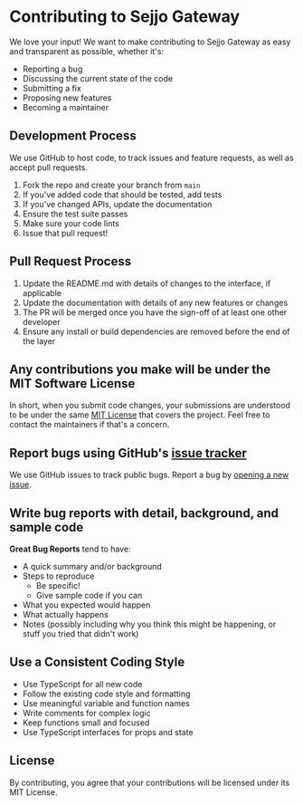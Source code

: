 # Contributing to Sejjo Gateway

We love your input! We want to make contributing to Sejjo Gateway as easy and transparent as possible, whether it's:

- Reporting a bug
- Discussing the current state of the code
- Submitting a fix
- Proposing new features
- Becoming a maintainer

## Development Process

We use GitHub to host code, to track issues and feature requests, as well as accept pull requests.

1. Fork the repo and create your branch from `main`
2. If you've added code that should be tested, add tests
3. If you've changed APIs, update the documentation
4. Ensure the test suite passes
5. Make sure your code lints
6. Issue that pull request!

## Pull Request Process

1. Update the README.md with details of changes to the interface, if applicable
2. Update the documentation with details of any new features or changes
3. The PR will be merged once you have the sign-off of at least one other developer
4. Ensure any install or build dependencies are removed before the end of the layer

## Any contributions you make will be under the MIT Software License

In short, when you submit code changes, your submissions are understood to be under the same [MIT License](http://choosealicense.com/licenses/mit/) that covers the project. Feel free to contact the maintainers if that's a concern.

## Report bugs using GitHub's [issue tracker](https://github.com/yourusername/sejjo-gateway/issues)

We use GitHub issues to track public bugs. Report a bug by [opening a new issue](https://github.com/yourusername/sejjo-gateway/issues/new).

## Write bug reports with detail, background, and sample code

**Great Bug Reports** tend to have:

- A quick summary and/or background
- Steps to reproduce
  - Be specific!
  - Give sample code if you can
- What you expected would happen
- What actually happens
- Notes (possibly including why you think this might be happening, or stuff you tried that didn't work)

## Use a Consistent Coding Style

* Use TypeScript for all new code
* Follow the existing code style and formatting
* Use meaningful variable and function names
* Write comments for complex logic
* Keep functions small and focused
* Use TypeScript interfaces for props and state

## License

By contributing, you agree that your contributions will be licensed under its MIT License. 